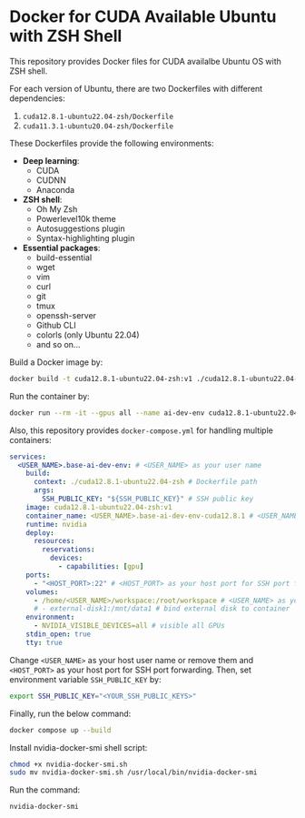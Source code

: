 # Docker for CUDA Available Ubuntu with ZSH Shell

This repository provides Docker files for CUDA availalbe Ubuntu OS with ZSH shell.

For each version of Ubuntu, there are two Dockerfiles with different dependencies:

1. `cuda12.8.1-ubuntu22.04-zsh/Dockerfile`
2. `cuda11.3.1-ubuntu20.04-zsh/Dockerfile`

These Dockerfiles provide the following environments:

* **Deep learning**:
  * CUDA
  * CUDNN
  * Anaconda
* **ZSH shell**:
  * Oh My Zsh
  * Powerlevel10k theme
  * Autosuggestions plugin
  * Syntax-highlighting plugin
* **Essential packages**:
  * build-essential
  * wget
  * vim
  * curl
  * git
  * tmux
  * openssh-server
  * Github CLI
  * colorls (only Ubuntu 22.04)
  * and so on...

Build a Docker image by:

```bash
docker build -t cuda12.8.1-ubuntu22.04-zsh:v1 ./cuda12.8.1-ubuntu22.04-zsh
```

Run the container by:

```bash
docker run --rm -it --gpus all --name ai-dev-env cuda12.8.1-ubuntu22.04-zsh:v1
```

Also, this repository provides `docker-compose.yml` for handling multiple containers:

```yaml
services:
  <USER_NAME>.base-ai-dev-env: # <USER_NAME> as your user name
    build:
      context: ./cuda12.8.1-ubuntu22.04-zsh # Dockerfile path
      args:
        SSH_PUBLIC_KEY: "${SSH_PUBLIC_KEY}" # SSH public key
    image: cuda12.8.1-ubuntu22.04-zsh:v1
    container_name: <USER_NAME>.base-ai-dev-env-cuda12.8.1 # <USER_NAME> as your user name
    runtime: nvidia
    deploy:
      resources:
        reservations:
          devices:
            - capabilities: [gpu]
    ports:
      - "<HOST_PORT>:22" # <HOST_PORT> as your host port for SSH port forwarding (host:container), 
    volumes:
      - /home/<USER_NAME>/workspace:/root/workspace # <USER_NAME> as your host user name for binding host workspace to container workspace for persistency
      # - external-disk1:/mnt/data1 # bind external disk to container
    environment:
      - NVIDIA_VISIBLE_DEVICES=all # visible all GPUs
    stdin_open: true
    tty: true
```

Change `<USER_NAME>` as your host user name or remove them and `<HOST_PORT>` as your host port for SSH port forwarding. Then, set environment variable `SSH_PUBLIC_KEY` by:

```bash
export SSH_PUBLIC_KEY="<YOUR_SSH_PUBLIC_KEYS>"
```

Finally, run the below command:

```bash
docker compose up --build
```

Install nvidia-docker-smi shell script:

```bash
chmod +x nvidia-docker-smi.sh
sudo mv nvidia-docker-smi.sh /usr/local/bin/nvidia-docker-smi
```

Run the command:

```bash
nvidia-docker-smi
```
